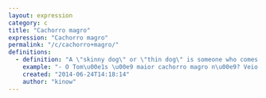 ```yaml
---
layout: expression
category: c
title: "Cachorro magro"
expression: "Cachorro magro"
permalink: "/c/cachorro+magro/"
definitions:
  - definition: "A \"skinny dog\" or \"thin dog\" is someone who comes to your house only to eat. They usually arrive, do some small talk, eat and disappear right after of that.\r\n\r\nThe expression comes from when you feed a skinny dog. They are usually afraid, and grab the food and rush away with it."
    example: "- O Tom\u00e1s \u00e9 maior cachorro magro n\u00e9? Veio na festa s\u00f3 pra comer."
    created: "2014-06-24T14:18:14"
    author: "kinow"
---
```

